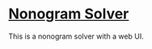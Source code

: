 # [Nonogram Solver](https://0l1v3rr.github.io/nonogram-solver/)
This is a nonogram solver with a web UI.
